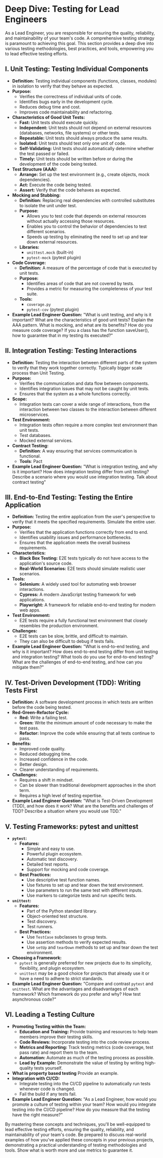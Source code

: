 # Deep Dive: Testing for Lead Engineers

As a Lead Engineer, you are responsible for ensuring the quality, reliability, and maintainability of your team's code. A comprehensive testing strategy is paramount to achieving this goal. This section provides a deep dive into various testing methodologies, best practices, and tools, empowering you to lead effective testing efforts.

## I. Unit Testing: Testing Individual Components

*   **Definition:** Testing individual components (functions, classes, modules) in isolation to verify that they behave as expected.
*   **Purpose:**
    *   Verifies the correctness of individual units of code.
    *   Identifies bugs early in the development cycle.
    *   Reduces debug time and cost.
    *   Improves code maintainability and refactoring.
*   **Characteristics of Good Unit Tests:**
    *   **Fast:** Unit tests should execute quickly.
    *   **Independent:** Unit tests should not depend on external resources (databases, networks, file systems) or other tests.
    *   **Repeatable:** Unit tests should always produce the same results.
    *   **Isolated:** Unit tests should test only one unit of code.
    *   **Self-Validating:** Unit tests should automatically determine whether the test passed or failed.
    *   **Timely:** Unit tests should be written before or during the development of the code being tested.
*   **Test Structure (AAA):**
    *   **Arrange:** Set up the test environment (e.g., create objects, mock dependencies).
    *   **Act:** Execute the code being tested.
    *   **Assert:** Verify that the code behaves as expected.
*   **Mocking and Stubbing:**
    *   **Definition:** Replacing real dependencies with controlled substitutes to isolate the unit under test.
    *   **Purpose:**
        *   Allows you to test code that depends on external resources without actually accessing those resources.
        *   Enables you to control the behavior of dependencies to test different scenarios.
        *   Speeds up testing by eliminating the need to set up and tear down external resources.
    *   **Libraries:**
        *   `unittest.mock` (built-in)
        *   `pytest-mock` (pytest plugin)
*   **Code Coverage:**
    *   **Definition:** A measure of the percentage of code that is executed by unit tests.
    *   **Purpose:**
        *   Identifies areas of code that are not covered by tests.
        *   Provides a metric for measuring the completeness of your test suite.
    *   **Tools:**
        *   `coverage.py`
        *   `pytest-cov` (pytest plugin)
*   **Example Lead Engineer Question:** "What is unit testing, and why is it important? What are the characteristics of good unit tests? Explain the AAA pattern. What is mocking, and what are its benefits? How do you measure code coverage? If you a class has the function saveUser(), how to guarantee that in my testing its executed?"

## II. Integration Testing: Testing Interactions

*   **Definition:** Testing the interaction between different parts of the system to verify that they work together correctly. Typically bigger scale process than Unit Testing.
*   **Purpose:**
    *   Verifies the communication and data flow between components.
    *   Identifies integration issues that may not be caught by unit tests.
    *   Ensures that the system as a whole functions correctly.
*   **Scope:**
    *   Integration tests can cover a wide range of interactions, from the interaction between two classes to the interaction between different microservices.
*   **Test Environment:**
    *   Integration tests often require a more complex test environment than unit tests.
    *   Test databases.
    *   Mocked external services.
*   **Contract Testing:**
     *   **Definition**: A way ensuring that services communication is functional.
     *   **Tools**: Pact
*   **Example Lead Engineer Question:** "What is integration testing, and why is it important? How does integration testing differ from unit testing? Describe a scenario where you would use integration testing. Talk about contract testing"

## III. End-to-End Testing: Testing the Entire Application

*   **Definition:** Testing the entire application from the user's perspective to verify that it meets the specified requirements. Simulate the entire user.
*   **Purpose:**
    *   Verifies that the application functions correctly from end to end.
    *   Identifies usability issues and performance bottlenecks.
    *   Ensures that the application meets the overall business requirements.
*   **Characteristics:**
    *   **Black Box Testing:** E2E tests typically do not have access to the application's source code.
    *   **Real-World Scenarios:** E2E tests should simulate realistic user scenarios.
*   **Tools:**
    *   **Selenium:** A widely used tool for automating web browser interactions.
    *   **Cypress:** A modern JavaScript testing framework for web applications.
    *   **Playwright:** A framework for reliable end-to-end testing for modern web apps.
*   **Test Environment:**
    *   E2E tests require a fully functional test environment that closely resembles the production environment.
*   **Challenges:**
    *   E2E tests can be slow, brittle, and difficult to maintain.
    *   They can also be difficult to debug if tests fails.
*   **Example Lead Engineer Question:** "What is end-to-end testing, and why is it important? How does end-to-end testing differ from unit testing and integration testing? What tools do you use for end-to-end testing? What are the challenges of end-to-end testing, and how can you mitigate them?"

## IV. Test-Driven Development (TDD): Writing Tests First

*   **Definition:** A software development process in which tests are written before the code being tested.
*   **Red-Green-Refactor Cycle:**
    *   **Red:** Write a failing test.
    *   **Green:** Write the minimum amount of code necessary to make the test pass.
    *   **Refactor:** Improve the code while ensuring that all tests continue to pass.
*   **Benefits:**
    *   Improved code quality.
    *   Reduced debugging time.
    *   Increased confidence in the code.
    *   Better design.
    *   Clearer understanding of requirements.
*   **Challenges:**
    *   Requires a shift in mindset.
    *   Can be slower than traditional development approaches in the short term.
    *   Requires a high level of testing expertise.
*   **Example Lead Engineer Question:** "What is Test-Driven Development (TDD), and how does it work? What are the benefits and challenges of TDD? Describe a situation where you would use TDD."

## V. Testing Frameworks: pytest and unittest

*   **`pytest`:**
    *   **Features:**
        *   Simple and easy to use.
        *   Powerful plugin ecosystem.
        *   Automatic test discovery.
        *   Detailed test reports.
        *   Support for mocking and code coverage.
    *   **Best Practices:**
        *   Use descriptive test function names.
        *   Use fixtures to set up and tear down the test environment.
        *   Use parameters to run the same test with different inputs.
        *   Use markers to categorize tests and run specific tests.
*   **`unittest`:**
    *   **Features:**
        *   Part of the Python standard library.
        *   Object-oriented test structure.
        *   Test discovery.
        *   Test runners.
    *   **Best Practices:**
        *   Use `TestCase` subclasses to group tests.
        *   Use assertion methods to verify expected results.
        *   Use `setUp` and `tearDown` methods to set up and tear down the test environment.
*   **Choosing a Framework:**
    *   `pytest` is generally preferred for new projects due to its simplicity, flexibility, and plugin ecosystem.
    *   `unittest` may be a good choice for projects that already use it or have a need to adhere to strict standards.
*   **Example Lead Engineer Question:** "Compare and contrast `pytest` and `unittest`. What are the advantages and disadvantages of each framework? Which framework do you prefer and why? How test asynchronous code?"

## VI. Leading a Testing Culture

*   **Promoting Testing within the Team:**
    *   **Education and Training:** Provide training and resources to help team members improve their testing skills.
    *   **Code Reviews:** Incorporate testing into the code review process.
    *   **Metrics and Reporting:** Track testing metrics (code coverage, test pass rate) and report them to the team.
    *   **Automation:** Automate as much of the testing process as possible.
    *   **Lead by Example:** Demonstrate the value of testing by writing high-quality tests yourself.
* **What is property based testing** Provide an example.
*   **Integration with CI/CD:**
    *   Integrate testing into the CI/CD pipeline to automatically run tests whenever code is changed.
    *   Fail the build if any tests fail.
*   **Example Lead Engineer Question:** "As a Lead Engineer, how would you promote a culture of testing within your team? How would you integrate testing into the CI/CD pipeline? How do you measure that the testing have the right measure?"

By mastering these concepts and techniques, you'll be well-equipped to lead effective testing efforts, ensuring the quality, reliability, and maintainability of your team's code. Be prepared to discuss real-world examples of how you've applied these concepts in your previous projects, demonstrating a practical understanding of testing methodologies and tools. Show what is worth more and use metrics to guarantee it.
